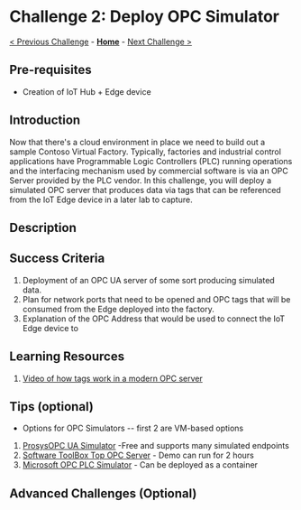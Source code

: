 # Challenge 2: Deploy OPC Simulator

[< Previous Challenge](./Challenge-01.md) - **[Home](../README.md)** - [Next Challenge >](./Challenge-03.md)

## Pre-requisites
+ Creation of IoT Hub + Edge device

## Introduction
Now that there's a cloud environment in place we need to build out a sample Contoso Virtual Factory.  Typically, factories and industrial control applications have Programmable Logic Controllers (PLC) running operations and the interfacing mechanism used by commercial software is via an OPC Server provided by the PLC vendor.  In this challenge, you will deploy a simulated OPC server that produces data via tags that can be referenced from the IoT Edge device in a later lab to capture.  

## Description

## Success Criteria
1. Deployment of an OPC UA server of some sort producing simulated data. 
1. Plan for network ports that need to be opened and OPC tags that will be consumed from the Edge deployed into the factory.
1. Explanation of the OPC Address that would be used to connect the IoT Edge device to

## Learning Resources
1. [Video of how tags work in a modern OPC server](https://www.inductiveuniversity.com/videos/creating-opc-tags/8.1)


## Tips (optional)
 - Options for OPC Simulators -- first 2 are VM-based options
 1. [ProsysOPC UA Simulator](https://www.prosysopc.com/) -Free and supports many simulated endpoints
 1. [Software ToolBox Top OPC Server](https://www.softwaretoolbox.com/) - Demo can run for 2 hours
 1. [Microsoft OPC PLC Simulator](https://github.com/Azure-Samples/iot-edge-opc-plc)  - Can be deployed as a container
 

## Advanced Challenges (Optional)
